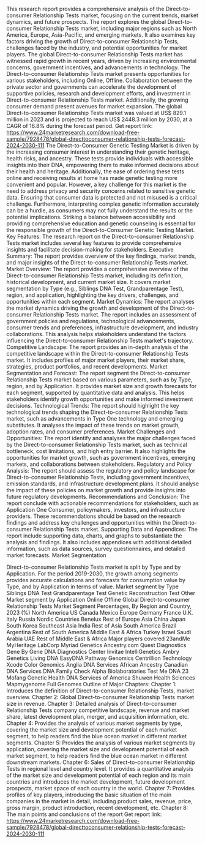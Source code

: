 This research report provides a comprehensive analysis of the Direct-to-consumer Relationship Tests market, focusing on the current trends, market dynamics, and future prospects. The report explores the global Direct-to-consumer Relationship Tests market, including major regions such as North America, Europe, Asia-Pacific, and emerging markets. It also examines key factors driving the growth of Direct-to-consumer Relationship Tests, challenges faced by the industry, and potential opportunities for market players.
The global Direct-to-consumer Relationship Tests market has witnessed rapid growth in recent years, driven by increasing environmental concerns, government incentives, and advancements in technology. The Direct-to-consumer Relationship Tests market presents opportunities for various stakeholders, including Online, Offline. Collaboration between the private sector and governments can accelerate the development of supportive policies, research and development efforts, and investment in Direct-to-consumer Relationship Tests market. Additionally, the growing consumer demand present avenues for market expansion.
The global Direct-to-consumer Relationship Tests market was valued at US$ 829.1 million in 2023 and is projected to reach US$ 2448.3 million by 2030, at a CAGR of 16.8% during the forecast period.
Get report link: https://www.24marketresearch.com/download-free-sample/7928478/global-directtoconsumer-relationship-tests-forecast-2024-2030-111 
The Direct-to-Consumer Genetic Testing Market is driven by the increasing consumer interest in understanding their genetic heritage, health risks, and ancestry. These tests provide individuals with accessible insights into their DNA, empowering them to make informed decisions about their health and heritage. Additionally, the ease of ordering these tests online and receiving results at home has made genetic testing more convenient and popular. However, a key challenge for this market is the need to address privacy and security concerns related to sensitive genetic data. Ensuring that consumer data is protected and not misused is a critical challenge. Furthermore, interpreting complex genetic information accurately can be a hurdle, as consumers may not fully understand the results or the potential implications. Striking a balance between accessibility and providing comprehensive education and genetic counseling is essential for the responsible growth of the Direct-to-Consumer Genetic Testing Market.
Key Features:
The research report on the Direct-to-consumer Relationship Tests market includes several key features to provide comprehensive insights and facilitate decision-making for stakeholders.
Executive Summary: The report provides overview of the key findings, market trends, and major insights of the Direct-to-consumer Relationship Tests market.
Market Overview: The report provides a comprehensive overview of the Direct-to-consumer Relationship Tests market, including its definition, historical development, and current market size. It covers market segmentation by Type (e.g., Siblings DNA Test, Grandparentage Test), region, and application, highlighting the key drivers, challenges, and opportunities within each segment.
Market Dynamics: The report analyses the market dynamics driving the growth and development of the Direct-to-consumer Relationship Tests market. The report includes an assessment of government policies and regulations, technological advancements, consumer trends and preferences, infrastructure development, and industry collaborations. This analysis helps stakeholders understand the factors influencing the Direct-to-consumer Relationship Tests market's trajectory.
Competitive Landscape: The report provides an in-depth analysis of the competitive landscape within the Direct-to-consumer Relationship Tests market. It includes profiles of major market players, their market share, strategies, product portfolios, and recent developments.
Market Segmentation and Forecast: The report segment the Direct-to-consumer Relationship Tests market based on various parameters, such as by Type, region, and by Application. It provides market size and growth forecasts for each segment, supported by quantitative data and analysis. This helps stakeholders identify growth opportunities and make informed investment decisions.
Technological Trends: The report should highlight the key technological trends shaping the Direct-to-consumer Relationship Tests market, such as advancements in Type One technology and emerging substitutes. It analyses the impact of these trends on market growth, adoption rates, and consumer preferences.
Market Challenges and Opportunities: The report identify and analyses the major challenges faced by the Direct-to-consumer Relationship Tests market, such as technical bottleneck, cost limitations, and high entry barrier. It also highlights the opportunities for market growth, such as government incentives, emerging markets, and collaborations between stakeholders.
Regulatory and Policy Analysis: The report should assess the regulatory and policy landscape for Direct-to-consumer Relationship Tests, including government incentives, emission standards, and infrastructure development plans. It should analyse the impact of these policies on market growth and provide insights into future regulatory developments.
Recommendations and Conclusion: The report conclude with actionable recommendations for stakeholders, such as Application One Consumer, policymakers, investors, and infrastructure providers. These recommendations should be based on the research findings and address key challenges and opportunities within the Direct-to-consumer Relationship Tests market.
Supporting Data and Appendices: The report include supporting data, charts, and graphs to substantiate the analysis and findings. It also includes appendices with additional detailed information, such as data sources, survey questionnaires, and detailed market forecasts.
Market Segmentation

Direct-to-consumer Relationship Tests market is split by Type and by Application. For the period 2019-2030, the growth among segments provides accurate calculations and forecasts for consumption value by Type, and by Application in terms of value.
Market segment by Type
Siblings DNA Test
Grandparentage Test
Genetic Reconstruction Test
Other
Market segment by Application
Online
Offline
Global Direct-to-consumer Relationship Tests Market Segment Percentages, By Region and Country, 2023 (%)
North America
US
Canada
Mexico
Europe
Germany
France
U.K.
Italy
Russia
Nordic Countries
Benelux
Rest of Europe
Asia
China
Japan
South Korea
Southeast Asia
India
Rest of Asia
South America
Brazil
Argentina
Rest of South America
Middle East & Africa
Turkey
Israel
Saudi Arabia
UAE
Rest of Middle East & Africa
Major players covered
23andMe
MyHeritage
LabCorp
Myriad Genetics
Ancestry.com
Quest Diagnostics
Gene By Gene
DNA Diagnostics Center
Invitae
IntelliGenetics
Ambry Genetics
Living DNA
EasyDNA
Pathway Genomics
Centrillion Technology
Xcode
Color Genomics
Anglia DNA Services
African Ancestry
Canadian DNA Services
DNA Family Check
Alpha Biolaboratories
Test Me DNA
23 Mofang
Genetic Health
DNA Services of America
Shuwen Health Sciences
Mapmygenome
Full Genomes
Outline of Major Chapters:
Chapter 1: Introduces the definition of Direct-to-consumer Relationship Tests, market overview.
Chapter 2: Global Direct-to-consumer Relationship Tests market size in revenue.
Chapter 3: Detailed analysis of Direct-to-consumer Relationship Tests company competitive landscape, revenue and market share, latest development plan, merger, and acquisition information, etc.
Chapter 4: Provides the analysis of various market segments by type, covering the market size and development potential of each market segment, to help readers find the blue ocean market in different market segments.
Chapter 5: Provides the analysis of various market segments by application, covering the market size and development potential of each market segment, to help readers find the blue ocean market in different downstream markets.
Chapter 6: Sales of Direct-to-consumer Relationship Tests in regional level and country level. It provides a quantitative analysis of the market size and development potential of each region and its main countries and introduces the market development, future development prospects, market space of each country in the world.
Chapter 7: Provides profiles of key players, introducing the basic situation of the main companies in the market in detail, including product sales, revenue, price, gross margin, product introduction, recent development, etc.
Chapter 8: The main points and conclusions of the report
Get report link: https://www.24marketresearch.com/download-free-sample/7928478/global-directtoconsumer-relationship-tests-forecast-2024-2030-111 
